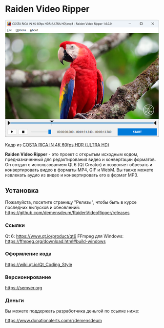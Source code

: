# Raiden Video Ripper
![Screenshot](Screenshot.png)   

Кадр из [COSTA RICA IN 4K 60fps HDR (ULTRA HD)](https://www.youtube.com/watch?v=LXb3EKWsInQ)

**Raiden Video Ripper** - это проект с открытым исходным кодом, предназначенный для редактирования видео и конвертации форматов. Он создан с использованием Qt 6 (Qt Creator) и позволяет обрезать и конвертировать видео в форматы MP4, GIF и WebM. Вы также можете извлекать аудио из видео и конвертировать его в формат MP3.

## Установка
Пожалуйста, посетите страницу "Релизы", чтобы быть в курсе последних выпусков и обновлений: https://github.com/demensdeum/RaidenVideoRipper/releases

### Ссылки
Qt 6: https://www.qt.io/product/qt6
FFmpeg для Windows: https://ffmpeg.org/download.html#build-windows

### Оформление кода
https://wiki.qt.io/Qt_Coding_Style

### Версионирование
https://semver.org

### Деньги

Вы можете поддержать разработчика деньгой по ссылке ниже:   

https://www.donationalerts.com/r/demensdeum
